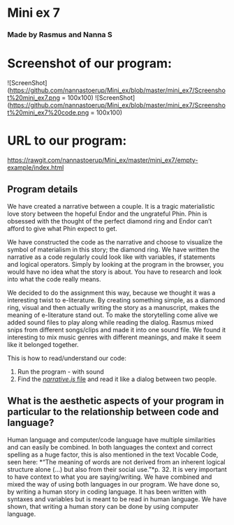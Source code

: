 # Mini ex 7 
### Made by Rasmus and Nanna S

# Screenshot of our program: 

![ScreenShot](https://github.com/nannastoerup/Mini_ex/blob/master/mini_ex7/Screenshot%20mini_ex7.png = 100x100) 
![ScreenShot](https://github.com/nannastoerup/Mini_ex/blob/master/mini_ex7/Screenshot%20mini_ex7%20code.png = 100x100)

# URL to our program: 
https://rawgit.com/nannastoerup/Mini_ex/master/mini_ex7/empty-example/index.html
 
## Program details

We have created a narrative between a couple. It is a tragic materialistic love story between the hopeful Endor and 
the ungrateful Phin. Phin is obsessed with the thought of the perfect diamond ring and Endor can’t afford to give what 
Phin expect to get.
 
We have constructed the code as the narrative and choose to visualize the symbol of materialism in this story; the 
diamond ring. We have written the narrative as a code regularly could look like with variables, if statements and 
logical operators. Simply by looking at the program in the browser, you would have no idea what the story is about. 
You have to research and look into what the code really means. 

We decided to do the assignment this way, because we thought it was a interesting twist to e-literature. By creating 
something simple, as a diamond ring, visual and then actually writing the story as a manuscript, makes the meaning of 
e-literature stand out. To make the storytelling come alive we added sound files to play along while reading the dialog. 
Rasmus mixed snips from different songs/clips and made it into one sound file. We found it interesting to mix music 
genres with different meanings, and make it seem like it belonged together.  

This is how to read/understand our code:
1.	Run the program - with sound
2.	Find the [*narrative.js* file](https://github.com/nannastoerup/Mini_ex/blob/master/mini_ex7/empty-example/narrative.js) and read it like a dialog between two people. 

## What is the aesthetic aspects of your program in particular to the relationship between code and language?

Human language and computer/code language have multiple similarities and can easily be combined. In both languages 
the context and correct spelling as a huge factor, this is also mentioned in the text Vocable Code, seen here: *“The 
meaning of words are not derived from an inherent logical structure alone (…) but also from their social use.”*p. 32. It 
is very important to have context to what you are saying/writing. 
We have combined and mixed the way of using both languages in our program. We have done so, by writing a human story 
in coding language. It has been written with syntaxes and variables but is meant to be read in human language. We have 
shown, that writing a human story can be done by using computer language.  
